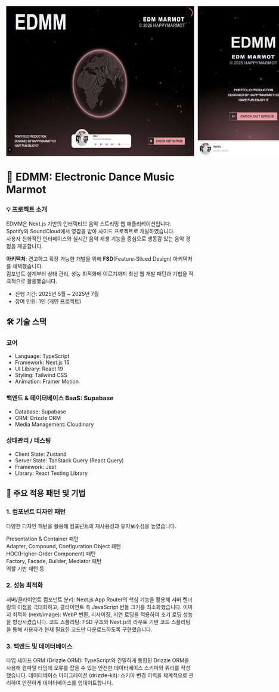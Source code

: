<a href="edmm.vercel.app" alt="Join EDMM" style="display: flex; flex-direction: row;">
 <img src="public/web_screenshot.png" alt="프로젝트 웹 화면" style="width: 700px; height: auto; margin-right: 10px;">
 <img src="public/mobile_screenshot.png" alt="프로젝트 모바일 화면" style="width: 300px; height: auto;">
</a>

# 🎵 EDMM: Electronic Dance Music Marmot   
### 💡 프로젝트 소개  
EDMM은 Next.js 기반의 인터랙티브 음악 스트리밍 웹 애플리케이션입니다.   
Spotify와 SoundCloud에서 영감을 받아 사이드 프로젝트로 개발하였습니다.   
사용자 친화적인 인터페이스와 실시간 음악 재생 기능을 중심으로 생동감 있는 음악 경험을 제공합니다.  

**아키텍처**: 견고하고 확장 가능한 개발을 위해 **FSD**(Feature-Sliced Design) 아키텍처를 채택했습니다.   
컴포넌트 설계부터 상태 관리, 성능 최적화에 이르기까지 최신 웹 개발 패턴과 기법을 적극적으로 활용했습니다.  

- 진행 기간: 2025년 5월 ~ 2025년 7월
- 참여 인원: 1인 (개인 프로젝트)  
  

## 🛠️ 기술 스택  
### 코어	
- Language: TypeScript
- Framework: Next.js 15
- UI Library: React 19
- Styling: Tailwind CSS
- Animation: Framer Motion

### 백엔드 & 데이터베이스	BaaS: Supabase
- Database: Supabase
- ORM: Drizzle ORM
- Media Management: Cloudinary

### 상태관리 / 테스팅
- Client State: Zustand
- Server State: TanStack Query (React Query)
- Framework: Jest
- Library: React Testing Library

## 🧩 주요 적용 패턴 및 기법
### 1. 컴포넌트 디자인 패턴  
다양한 디자인 패턴을 활용해 컴포넌트의 재사용성과 유지보수성을 높였습니다.  

Presentation & Container 패턴  
Adapter, Compound, Configuration Object 패턴  
HOC(Higher-Order Component) 패턴  
Factory, Facade, Builder, Mediator 패턴  
역할 기반 패턴 등  

### 2. 성능 최적화
서버/클라이언트 컴포넌트 분리: Next.js App Router의 핵심 기능을 활용해 서버 렌더링의 이점을 극대화하고, 클라이언트 측 JavaScript 번들 크기를 최소화했습니다.
이미지 최적화 (next/image): WebP 변환, 리사이징, 지연 로딩을 적용하여 초기 로딩 성능을 향상시켰습니다.
코드 스플리팅: FSD 구조와 Next.js의 라우트 기반 코드 스플리팅을 통해 사용자가 현재 필요한 코드만 다운로드하도록 구현했습니다.

### 3. 백엔드 및 데이터베이스
타입 세이프 ORM (Drizzle ORM): TypeScript와 긴밀하게 통합된 Drizzle ORM을 사용해 컴파일 타임에 오류를 잡을 수 있는 안전한 데이터베이스 스키마와 쿼리를 작성했습니다.
데이터베이스 마이그레이션 (drizzle-kit): 스키마 변경 이력을 체계적으로 관리하여 안전하게 데이터베이스를 업데이트합니다.
